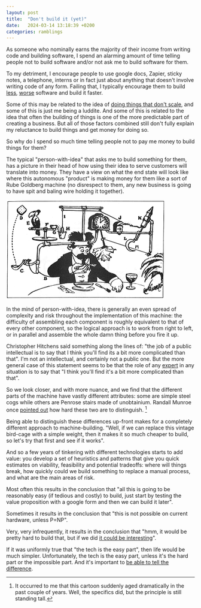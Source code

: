 ```yaml
---
layout: post
title:  "Don't build it (yet)"
date:   2024-03-14 13:18:39 +0200
categories: ramblings
---
```


As someone who nominally earns the majority of their income from writing code and building software, I spend an alarming amount of time telling people not to build software and/or not ask me to build software for them. 

To my detriment, I encourage people to use google docs, Zapier, sticky notes, a telephone, interns or in fact just about anything that doesn't involve writing code of any form. Failing that, I typically encourage them to build [less](https://www.outseta.com/posts/growth-by-elimination), [worse](https://moxie.org/2012/11/27/the-worst.html) software and build it faster.

Some of this may be related to the idea of [doing things that don't scale](https://paulgraham.com/ds.html), and some of this is just me being a luddite.  And some of this is related to the idea that often the building of things is one of the more predictable part of creating a business.  But all of those factors combined still don't fully explain my reluctance to build things and get money for doing so. 

So why do I spend so much time telling people not to pay me money to build things for them?

The typical "person-with-idea" that asks me to build something for them, has a picture in their head of how using their idea to serve customers will translate into money.  They have a view on what the end state will look like where this autonomous "product" is making money for them like a sort of Rube Goldberg machine (no disrespect to them, any new business is going to have spit and baling wire holding it together).

![image](/assets/images/rube.gif)

In the mind of person-with-idea, there is generally an even spread of complexity and risk throughout the implementation of this machine: the difficulty of assembling each component is roughly equivalent to that of every other component, so the logical approach is to work from right to left, or in parallel and assemble the whole damn thing before you fire it up.

Christopher Hitchens said something along the lines of: "the job of a public intellectual is to say that I think you'll find its a bit more complicated than that". I'm not an intellectual, and certainly not a public one.  But the more general case of this statement seems to be that the role of any [expert](https://www.youtube.com/watch?v=BKorP55Aqvg) in any situation is to say that "I think you'll find it's a bit more complicated than that".

So we look closer, and with more nuance, and we find that the different parts of the machine have vastly different attributes: some are simple steel cogs while others are Penrose stairs made of unobtainium.  Randall Munroe once [pointed out](https://xkcd.com/1425/) how hard these two are to distinguish. [^1]

Being able to distinguish these differences up-front makes for a completely different approach to machine-building. "Well, if we can replace this vintage bird-cage with a simple weight, then it makes it so much cheaper to build, so let's try that first and see if it works".  

And so a few years of tinkering with different technologies starts to add value: you develop a set of heuristics and patterns that give you quick estimates on viability, feasibility and potential tradeoffs: where will things break, how quickly could we build something to replace a manual process, and what are the main areas of risk.  

Most often this results in the conclusion that "all this is going to be reasonably easy (if tedious and costly) to build, just start by testing the value proposition with a google form and then we can build it later".  

Sometimes it results in the conclusion that "this is not possible on current hardware, unless P=NP". 

Very, very infrequently, it results in the conclusion that "hmm, it would be pretty hard to build that, but if we did [it could be interesting](https://bitcoin.org/bitcoin.pdf)".

If it was uniformly true that "the tech is the easy part", then life would be much simpler.  Unfortunately, the tech is the easy part, unless it's the hard part or the impossible part. And it's important to [be able to tell the difference](https://www.reddit.com/r/Jokes/comments/zsmy4/knowing_the_difference/).

[^1]: It occurred to me that this cartoon suddenly aged dramatically in the past couple of years. Well, the specifics did, but the principle is still standing tall.